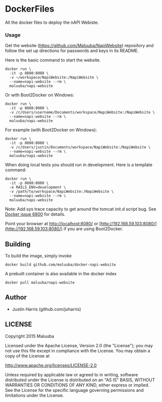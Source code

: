 DockerFiles
===========

All the docker files to deploy the nAPI Webiste.

### Usage

Get the website (https://github.com/Maluuba/NapiWebsite) repository and follow the set up directions for passwords and keys in its README.

Here is the basic command to start the website.

```
docker run \
  -it -p 8080:8080 \
  -v ~/workspace/NapiWebsite:/NapiWebsite \
  --name=napi-website --rm \
  maluuba/napi-website
```

Or with Boot2Docker on Windows:

```
docker run \
  -it -p 8080:8080 \
  -v /c/Users/username/Documents/workspace/NapiWebsite:/NapiWebsite \
  --name=napi-website --rm \
  maluuba/napi-website
```

For example (with Boot2Docker on Windows):

```
docker run \
  -it -p 8080:8080 \
  -v /c/Users/justin/Documents/workspace/NapiWebsite:/NapiWebsite \
  --name=napi-website --rm \
  maluuba/napi-website
```

When doing local tests you should run in development.  Here is a template command:

```
docker run \
  -it -p 8080:8080 \
  -e RAILS_ENV=development \
  -v /path/to/workspace/NapiWebsite:/NapiWebsite \
  --name=napi-website --rm \
  maluuba/napi-website
```

Note: Add sys trace capacity to get around the tomcat init.d script bug. See [Docker issue 6800](https://github.com/docker/docker/issues/6800) for details.

Point your browser at [http://localhost:8080/](http://localhost:8080/) or [http://192.168.59.103:8080/](http://192.168.59.103:8080/) if you are using Boot2Docker.

## Building

To build the image, simply invoke

    docker build github.com/maluuba/docker-napi-website

A prebuilt container is also available in the docker index

    docker pull maluuba/napi-website
    
## Author

  * Justin Harris (github.com/juharris)

## LICENSE

Copyright 2015 Maluuba

Licensed under the Apache License, Version 2.0 (the "License");
you may not use this file except in compliance with the License.
You may obtain a copy of the License at

  http://www.apache.org/licenses/LICENSE-2.0

Unless required by applicable law or agreed to in writing, software
distributed under the License is distributed on an "AS IS" BASIS,
WITHOUT WARRANTIES OR CONDITIONS OF ANY KIND, either express or implied.
See the License for the specific language governing permissions and
limitations under the License.
    
